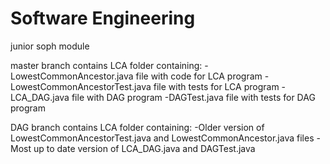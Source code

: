 # Software Engineering
junior soph module

master branch contains LCA folder containing:
-LowestCommonAncestor.java file with code for LCA program
-LowestCommonAncestorTest.java file with tests for LCA program
-LCA_DAG.java file with DAG program
-DAGTest.java file with tests for DAG program

DAG branch contains LCA folder containing:
-Older version of LowestCommonAncestorTest.java and LowestCommonAncestor.java files
-Most up to date version of LCA_DAG.java and DAGTest.java
 
